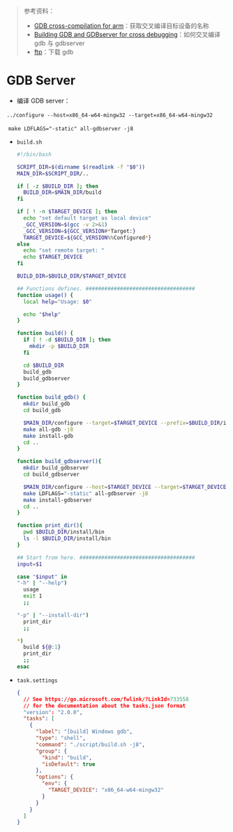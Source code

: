 > 参考资料：
>
> - [GDB cross-compilation for arm](https://superuser.com/questions/1426875/gdb-cross-compilation-for-arm)：获取交叉编译目标设备的名称
> - [Building GDB and GDBserver for cross debugging](https://sourceware.org/gdb/wiki/BuildingCrossGDBandGDBserver)：如何交叉编译 gdb 与 gdbserver
> - [ftp](https://ftp.gnu.org/gnu/gdb/)：下载 gdb

# GDB Server

- 编译 GDB server：

​	`../configure --host=x86_64-w64-mingw32 --target=x86_64-w64-mingw32`

​	`make LDFLAGS="-static" all-gdbserver -j8`





- `build.sh`

  ```sh
  #!/bin/bash
  
  SCRIPT_DIR=$(dirname $(readlink -f "$0"))
  MAIN_DIR=$SCRIPT_DIR/..
  
  if [ -z $BUILD_DIR ]; then
    BUILD_DIR=$MAIN_DIR/build
  fi
  
  if [ ! -n $TARGET_DEVICE ]; then
    echo "set default target as local device"
    _GCC_VERSION=$(gcc -v 2>&1)
    _GCC_VERSION=${GCC_VERSION#*Target:}
    TARGET_DEVICE=${GCC_VERSION%%Configured*}
  else
    echo "set remote target: "
    echo $TARGET_DEVICE
  fi
  
  BUILD_DIR=$BUILD_DIR/$TARGET_DEVICE
  
  ## Functions defines. ###################################
  function usage() {
    local help="Usage: $0"
  
    echo "$help"
  }
  
  function build() {
    if [ ! -d $BUILD_DIR ]; then
      mkdir -p $BUILD_DIR
    fi
  
    cd $BUILD_DIR
    build_gdb
    build_gdbserver
  }
  
  function build_gdb() {
    mkdir build_gdb
    cd build_gdb
  
    $MAIN_DIR/configure --target=$TARGET_DEVICE --prefix=$BUILD_DIR/install
    make all-gdb -j8
    make install-gdb
    cd ..
  }
  
  function build_gdbserver(){
    mkdir build_gdbserver
    cd build_gdbserver
  
    $MAIN_DIR/configure --host=$TARGET_DEVICE --target=$TARGET_DEVICE --prefix=$BUILD_DIR/install
    make LDFLAGS="-static" all-gdbserver -j8
    make install-gdbserver
    cd ..
  }
  
  function print_dir(){
    pwd $BUILD_DIR/install/bin
    ls -l $BUILD_DIR/install/bin
  }
  
  ## Start from here. #####################################
  input=$1
  
  case "$input" in
  "-h" | "--help")
    usage
    exit 1
    ;;
  
  "-p" | "--install-dir")
    print_dir
    ;;
  
  *)
    build ${@:1}
    print_dir
    ;;
  esac
  ```

- `task.settings`

  ```json
  {
    // See https://go.microsoft.com/fwlink/?LinkId=733558
    // for the documentation about the tasks.json format
    "version": "2.0.0",
    "tasks": [
      {
        "label": "[build] Windows gdb",
        "type": "shell",
        "command": "./script/build.sh -j8",
        "group": {
          "kind": "build",
          "isDefault": true
        },
        "options": {
          "env": {
            "TARGET_DEVICE": "x86_64-w64-mingw32"
          }
        }
      }
    ]
  }
  ```

  